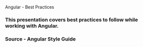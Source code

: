 Angular - Best Practices

### This presentation covers best practices to follow while working with Angular. 

### Source - Angular Style Guide